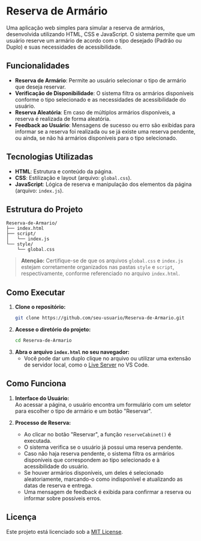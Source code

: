 # Reserva de Armário

Uma aplicação web simples para simular a reserva de armários, desenvolvida utilizando HTML, CSS e JavaScript. O sistema permite que um usuário reserve um armário de acordo com o tipo desejado (Padrão ou Duplo) e suas necessidades de acessibilidade.

## Funcionalidades

- **Reserva de Armário**: Permite ao usuário selecionar o tipo de armário que deseja reservar.
- **Verificação de Disponibilidade**: O sistema filtra os armários disponíveis conforme o tipo selecionado e as necessidades de acessibilidade do usuário.
- **Reserva Aleatória**: Em caso de múltiplos armários disponíveis, a reserva é realizada de forma aleatória.
- **Feedback ao Usuário**: Mensagens de sucesso ou erro são exibidas para informar se a reserva foi realizada ou se já existe uma reserva pendente, ou ainda, se não há armários disponíveis para o tipo selecionado.

## Tecnologias Utilizadas

- **HTML**: Estrutura e conteúdo da página.
- **CSS**: Estilização e layout (arquivo: `global.css`).
- **JavaScript**: Lógica de reserva e manipulação dos elementos da página (arquivo: `index.js`).

## Estrutura do Projeto

```
Reserva-de-Armario/
├── index.html
├── script/
│   └── index.js
└── style/
    └── global.css
```

> **Atenção:** Certifique-se de que os arquivos `global.css` e `index.js` estejam corretamente organizados nas pastas `style` e `script`, respectivamente, conforme referenciado no arquivo `index.html`.

## Como Executar

1. **Clone o repositório:**
   ```bash
   git clone https://github.com/seu-usuario/Reserva-de-Armario.git
   ```
2. **Acesse o diretório do projeto:**
   ```bash
   cd Reserva-de-Armario
   ```
3. **Abra o arquivo `index.html` no seu navegador:**
   - Você pode dar um duplo clique no arquivo ou utilizar uma extensão de servidor local, como o [Live Server](https://marketplace.visualstudio.com/items?itemName=ritwickdey.LiveServer) no VS Code.

## Como Funciona

1. **Interface do Usuário:**  
   Ao acessar a página, o usuário encontra um formulário com um seletor para escolher o tipo de armário e um botão "Reservar".

2. **Processo de Reserva:**  
   - Ao clicar no botão "Reservar", a função `reserveCabinet()` é executada.
   - O sistema verifica se o usuário já possui uma reserva pendente.
   - Caso não haja reserva pendente, o sistema filtra os armários disponíveis que correspondem ao tipo selecionado e à acessibilidade do usuário.
   - Se houver armários disponíveis, um deles é selecionado aleatoriamente, marcando-o como indisponível e atualizando as datas de reserva e entrega.
   - Uma mensagem de feedback é exibida para confirmar a reserva ou informar sobre possíveis erros.

## Licença

Este projeto está licenciado sob a [MIT License](LICENSE).
